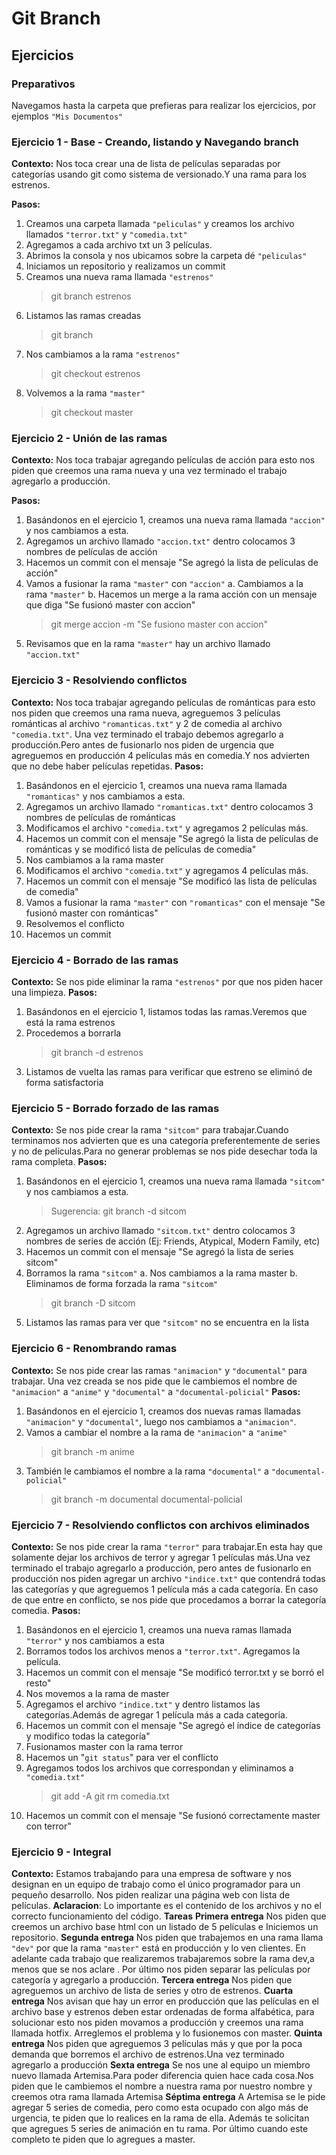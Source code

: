 # Git Branch

## Ejercicios

### Preparativos

Navegamos hasta la carpeta que prefieras para realizar los ejercicios, por ejemplos `"Mis Documentos"`

### Ejercicio 1 - Base - Creando, listando y Navegando branch

**Contexto:**
Nos toca crear una de lista de películas separadas por categorías usando git como sistema de versionado.Y una rama para los estrenos.

**Pasos:**

1. Creamos una carpeta llamada `"peliculas"` y creamos los archivo llamados `"terror.txt"` y `"comedia.txt"`
2. Agregamos a cada archivo txt un 3 películas.
3. Abrimos la consola y nos ubicamos sobre la carpeta dé `"peliculas"`
4. Iniciamos un repositorio y realizamos un commit
5. Creamos una nueva rama llamada `"estrenos"`
   > git branch estrenos
6. Listamos las ramas creadas
   > git branch
7. Nos cambiamos a la rama `"estrenos"`
   > git checkout estrenos
8. Volvemos a la rama `"master"`
   > git checkout master

### Ejercicio 2 - Unión de las ramas

**Contexto:**
Nos toca trabajar agregando películas de acción para esto nos piden que creemos una rama nueva y una vez terminado el trabajo agregarlo a producción.

**Pasos:**

1. Basándonos en el ejercicio 1, creamos una nueva rama llamada `"accion"` y nos cambiamos a esta.
2. Agregamos un archivo llamado `"accion.txt"` dentro colocamos 3 nombres de películas de acción
3. Hacemos un commit con el mensaje "Se agregó la lista de películas de acción"
4. Vamos a fusionar la rama `"master"` con `"accion"`
   a. Cambiamos a la rama `"master"`
   b. Hacemos un merge a la rama acción con un mensaje que diga "Se fusionó master con accion"
   > git merge accion -m "Se fusiono master con accion"
5. Revisamos que en la rama `"master"` hay un archivo llamado `"accion.txt"`

### Ejercicio 3 - Resolviendo conflictos

**Contexto:**
Nos toca trabajar agregando películas de románticas para esto nos piden que creemos una rama nueva, agreguemos 3 películas románticas al archivo `"romanticas.txt"` y 2 de comedia al archivo `"comedia.txt"`. Una vez terminado el trabajo debemos agregarlo a producción.Pero antes de fusionarlo nos piden de urgencia que agreguemos en producción 4 películas más en comedia.Y nos advierten que no debe haber películas repetidas.
**Pasos:**

1. Basándonos en el ejercicio 1, creamos una nueva rama llamada `"romanticas"` y nos cambiamos a esta.
2. Agregamos un archivo llamado `"romanticas.txt"` dentro colocamos 3 nombres de películas de románticas
3. Modificamos el archivo `"comedia.txt"` y agregamos 2 películas más.
4. Hacemos un commit con el mensaje "Se agregó la lista de películas de románticas y se modificó lista de películas de comedia"
5. Nos cambiamos a la rama master
6. Modificamos el archivo `"comedia.txt"` y agregamos 4 películas más.
7. Hacemos un commit con el mensaje "Se modificó las lista de películas de comedia"
8. Vamos a fusionar la rama `"master"` con `"romanticas"` con el mensaje "Se fusionó master con románticas"
9. Resolvemos el conflicto
10. Hacemos un commit

### Ejercicio 4 - Borrado de las ramas

**Contexto:**
Se nos pide eliminar la rama `"estrenos"` por que nos piden hacer una limpieza.
**Pasos:**

1. Basándonos en el ejercicio 1, listamos todas las ramas.Veremos que está la rama estrenos
2. Procedemos a borrarla
   > git branch -d estrenos
3. Listamos de vuelta las ramas para verificar que estreno se eliminó de forma satisfactoria

### Ejercicio 5 - Borrado forzado de las ramas

**Contexto:**
Se nos pide crear la rama `"sitcom"` para trabajar.Cuando terminamos nos advierten que es una categoría preferentemente de series y no de películas.Para no generar problemas se nos pide desechar toda la rama completa.
**Pasos:**

1. Basándonos en el ejercicio 1, creamos una nueva rama llamada `"sitcom"` y nos cambiamos a esta.
   > Sugerencia: git branch -d sitcom
2. Agregamos un archivo llamado `"sitcom.txt"` dentro colocamos 3 nombres de series de acción (Ej: Friends, Atypical, Modern Family, etc)
3. Hacemos un commit con el mensaje "Se agregó la lista de series sitcom"
4. Borramos la rama `"sitcom"`
   a. Nos cambiamos a la rama master
   b. Eliminamos de forma forzada la rama `"sitcom"`
   > git branch -D sitcom
5. Listamos las ramas para ver que `"sitcom"` no se encuentra en la lista

### Ejercicio 6 - Renombrando ramas

**Contexto:**
Se nos pide crear las ramas `"animacion"` y `"documental"` para trabajar. Una vez creada se nos pide que le cambiemos el nombre de `"animacion"` a `"anime"` y `"documental"` a `"documental-policial"`
**Pasos:**

1. Basándonos en el ejercicio 1, creamos dos nuevas ramas llamadas `"animacion"` y `"documental"`, luego nos cambiamos a `"animacion"`.
2. Vamos a cambiar el nombre a la rama de `"animacion"` a `"anime"`
   > git branch -m anime
3. También le cambiamos el nombre a la rama `"documental"` a `"documental-policial"`
   > git branch -m documental documental-policial

### Ejercicio 7 - Resolviendo conflictos con archivos eliminados

**Contexto:**
Se nos pide crear la rama `"terror"` para trabajar.En esta hay que solamente dejar los archivos de terror y agregar 1 películas más.Una vez terminado el trabajo agregarlo a producción, pero antes de fusionarlo en producción nos piden agregar un archivo `"indice.txt"` que contendrá todas las categorías y que agreguemos 1 película más a cada categoría.
En caso de que entre en conflicto, se nos pide que procedamos a borrar la categoría comedia.
**Pasos:**

1. Basándonos en el ejercicio 1, creamos una nueva ramas llamada `"terror"` y nos cambiamos a esta
2. Borramos todos los archivos menos a `"terror.txt"`. Agregamos la película.
3. Hacemos un commit con el mensaje "Se modificó terror.txt y se borró el resto"
4. Nos movemos a la rama de master
5. Agregamos el archivo `"indice.txt"` y dentro listamos las categorías.Además de agregar 1 película más a cada categoría.
6. Hacemos un commit con el mensaje "Se agregó el índice de categorías y modifico todas la categoría"
7. Fusionamos master con la rama terror
8. Hacemos un "`git status`" para ver el conflicto
9. Agregamos todos los archivos que correspondan y eliminamos a `"comedia.txt"`
   > git add -A
   > git rm comedia.txt
10. Hacemos un commit con el mensaje "Se fusionó correctamente master con terror"

### Ejercicio 9 - Integral

**Contexto:**
Estamos trabajando para una empresa de software y nos designan en un equipo de trabajo como el único programador para un pequeño desarrollo.
Nos piden realizar una página web con lista de películas.
**Aclaracion**: Lo importante es el contenido de los archivos y no el correcto funcionamiento del código.
**Tareas**
**Primera entrega**
Nos piden que creemos un archivo base html con un listado de 5 películas e Iniciemos un repositorio.
**Segunda entrega**
Nos piden que trabajemos en una rama llama `"dev"` por que la rama `"master"` está en producción y lo ven clientes.
En adelante cada trabajo que realizaremos trabajaremos sobre la rama dev,a menos que se nos aclare .
Por último nos piden separar las películas por categoría y agregarlo a producción.
**Tercera entrega**
Nos piden que agreguemos un archivo de lista de series y otro de estrenos.
**Cuarta entrega**
Nos avisan que hay un error en producción que las películas en el archivo base y estrenos deben estar ordenadas de forma alfabética, para solucionar esto nos piden movamos a producción y creemos una rama llamada hotfix. Arreglemos el problema y lo fusionemos con master.
**Quinta entrega**
Nos piden que agreguemos 3 películas más y que por la poca demanda que borremos el archivo de estrenos.Una vez terminado agregarlo a producción
**Sexta entrega**
Se nos une al equipo un miembro nuevo llamada Artemisa.Para poder diferencia quien hace cada cosa.Nos piden que le cambiemos el nombre a nuestra rama por nuestro nombre y creemos otra rama llamada Artemisa
**Séptima entrega**
A Artemisa se le pide agregar 5 series de comedia, pero como esta ocupado con algo más de urgencia, te piden que lo realices en la rama de ella.
Además te solicitan que agregues 5 series de animación en tu rama.
Por último cuando este completo te piden que lo agregues a master.
